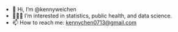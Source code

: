 - 🫡  Hi, I’m @kennyweichen
- 👨🏻‍🏫 I’m interested in statistics, public health, and data science.
- 📫 How to reach me: kennychen0713@gmail.com

<!---
kennyweichen/kennyweichen is a ✨ special ✨ repository because its `README.md` (this file) appears on your GitHub profile.
You can click the Preview link to take a look at your changes.
--->
